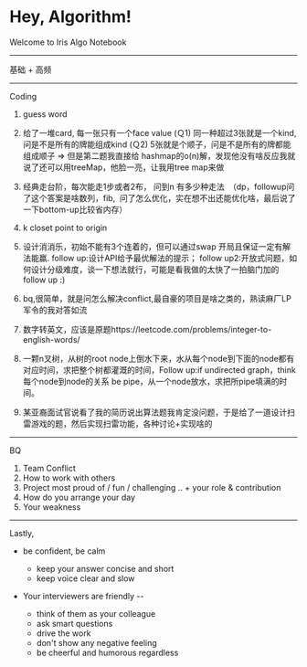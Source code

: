 # Hey, Algorithm! 
Welcome to Iris Algo Notebook


-----------------
基础 + 高频

-----------------

Coding 
1. guess word
2. 给了一堆card, 每一张只有一个face value (Ｑ1) 同一种超过3张就是一个kind, 问是不是所有的牌能组成kind (Ｑ2) 5张就是个顺子，问是不是所有的牌都能组成顺子 => 但是第二题我直接给 hashmap的o(n)解，发现他没有啥反应我就说了还可以用treeMap，他脸一亮，让我用tree map来做
3. 经典走台阶，每次能走1步或者2布， 问到n 有多少种走法　（dp，followup问了这个答案是啥数列，fib,  问了怎么优化，实在想不出还能优化啥，最后说了一下bottom-up比较省内存）
4. k closet point to origin


5. 设计消消乐，初始不能有3个连着的，但可以通过swap 开局且保证一定有解法能赢. follow up:设计API给予最优解法的提示； follow up2:开放式问题，如何设计分级难度，谈一下想法就行，可能是看我做的太快了一拍脑门加的follow up :)
6. bq,很简单，就是问怎么解决conflict,最自豪的项目是啥之类的，熟读麻厂LP军令的我对答如流
7. 数字转英文，应该是原题https://leetcode.com/problems/integer-to-english-words/
8. 一颗n叉树，从树的root node上倒水下来，水从每个node到下面的node都有对应时间，求把整个树都灌溉的时间，Follow up:if undirected graph，think 每个node到node的关系 be pipe，从一个node放水，求把所pipe填满的时间。
9. 某亚裔面试官说看了我的简历说出算法题我肯定没问题，于是给了一道设计扫雷游戏的题，然后实现扫雷功能，各种讨论+实现啥的

-----------------

BQ
1. Team Conflict
2. How to work with others
3. Project most proud of / fun / challenging .. + your role & contribution
4. How do you arrange your day
5. Your weakness 

-----------------
Lastly,
* be confident, be calm
  * keep your answer concise and short
  * keep voice clear and slow

* Your interviewers are friendly --
  * think of them as your colleague
  * ask smart questions
  * drive the work
  * don't show any negative feeling 
  * be cheerful and humorous regardless


